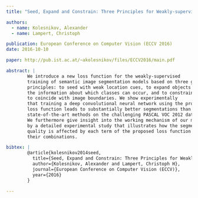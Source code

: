 ```yaml
---
title: "Seed, Expand and Constrain: Three Principles for Weakly-supervised Image Segmentation"

authors:
  - name: Kolesnikov, Alexander
  - name: Lampert, Christoph

publication: European Conference on Computer Vision (ECCV 2016)
date: 2016-10-10

paper: http://pub.ist.ac.at/~akolesnikov/files/ECCV2016/main.pdf

abstract: |
        We introduce a new loss function for the weakly-supervised
        training of semantic image segmentation models based on three guiding
        principles: to seed with weak location cues, to expand objects based on
        the information about which classes can occur, and to constrain the segmentations
        to coincide with image boundaries. We show experimentally
        that training a deep convolutional neural network using the proposed
        loss function leads to substantially better segmentations than previous
        state-of-the-art methods on the challenging PASCAL VOC 2012 dataset.
        We furthermore give insight into the working mechanism of our method
        by a detailed experimental study that illustrates how the segmentation
        quality is affected by each term of the proposed loss function as well as
        their combinations.

bibtex: |
        @article{kolesnikov2014seed,
          title={Seed, Expand and Constrain: Three Principles for Weakly-supervised Image Segmentation},
          author={Kolesnikov, Alexander and Lampert, Christoph H},
          journal={European Conference on Computer Vision (ECCV)},
          year={2016}
        }

---
```

